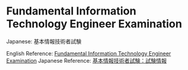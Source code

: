 # Fundamental Information Technology Engineer Examination

Japanese: 基本情報技術者試験

English Reference: [Fundamental Information Technology Engineer Examination](https://www.ipa.go.jp/en/it-examinations/nph2g600000007uh-att/000009637.pdf)
Japanese Reference: [基本情報技術者試験：試験情報](https://www.ipa.go.jp/shiken/kubun/fe.html)
